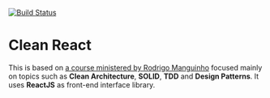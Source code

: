 [![Build Status](https://travis-ci.org/juniormendes96/clean-react.svg?branch=main)](https://travis-ci.org/juniormendes96/clean-react)

# Clean React
This is based on [a course ministered by Rodrigo Manguinho](https://www.udemy.com/course/react-com-mango) focused mainly on topics such as <b>Clean Architecture</b>, <b>SOLID</b>, <b>TDD</b> and <b>Design Patterns</b>. It uses <b>ReactJS</b> as front-end interface library.